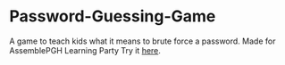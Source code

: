 # Password-Guessing-Game
A game to teach kids what it means to brute force a password. Made for AssemblePGH Learning Party
Try it <a href="https://michaelsboost.com/kodeWeave/embed/#3f9afdd96592b1d8c0f9092f796f96b1?html,css,js,edit,transparent,result"> here</a>.
